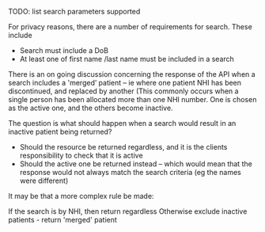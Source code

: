 TODO: list search parameters supported

For privacy reasons, there are a number of requirements for search. These include

* Search must include a DoB
* At least one of first name /last name must be included in a search

There is an on going discussion concerning the response of the API when a search includes a 'merged’ patient – ie where one patient NHI has been discontinued, and replaced by another (This commonly occurs when a single person has been allocated more than one NHI number. One is chosen as the active one, and the others become inactive.

The question is what should happen when a search would result in an inactive patient being returned?

* Should the resource be returned regardless, and it is the clients responsibility to check that it is active
* Should the active one be returned instead – which would mean that the response would not always match the search criteria (eg the names were different)

It may be that a more complex rule be made:

If the search is by NHI, then return regardless
Otherwise exclude inactive patients - return 'merged' patient

